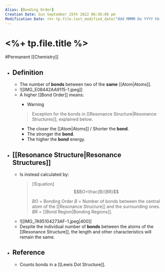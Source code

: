 ```yaml
---
Alias: [Bonding Order]
Creation Date: Sun September 25th 2022 06:56:08 pm 
Modification Date: <%+ tp.file.last_modified_date("ddd MMMM Do YYYY hh:mm:ss a") %>
---
```

# <%+ tp.file.title %>
#Permanent [[Chemistry]]

- ## Definition
	- The number of **bonds** between two of the **same** [[Atom|Atoms]]. 
	- ![[IMG_E08442AA9115-1.jpeg]]
	- A higher [[Bond Order]] means:
		- > [!Warning]
		> Exception for the bonds in [[Resonance Structure|Resonance Structures]], explained below.
		- The closer the [[Atom|Atoms]] / Shorter the **bond**.
		- The stronger the **bond**.
		- The higher the **bond** energy.
- ## [[Resonance Structure|Resonance Structures]]
	- Is instead calculated by:
		> [!Equation]
		> $$BO=\frac{B}{BR}$$
		> 
		> $BO$ = Bonding Order
		> $B$ = Number of bonds between the central atom of the [[Resonance Structure]] and the surrounding ones.
		> $BR$ = [[Bond Region|Bonding Regions]].
	- ![[IMG_7A95104273AF-1.jpeg|400]]
	- Despite the individual number of **bonds** between the atoms of the [[Resonance Structure]], the length and other characteristics will remain the same.
- ## Reference
	- Counts bonds in a [[Lewis Dot Structure]].